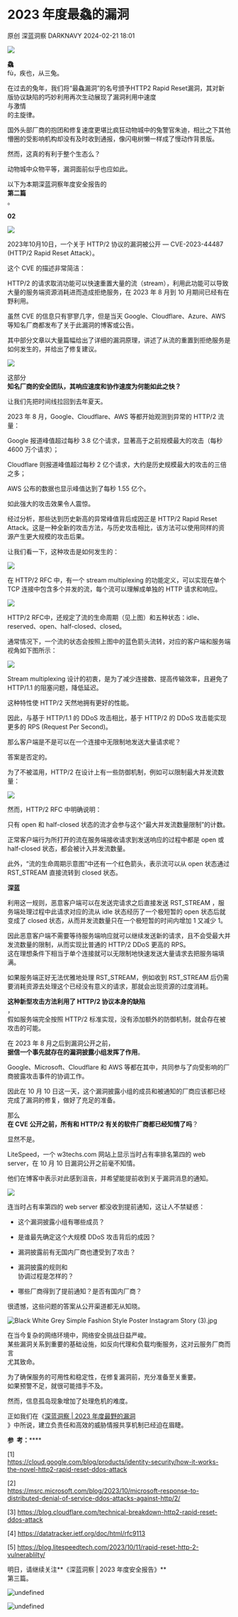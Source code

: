 #  2023 年度最𠓗的漏洞   
原创 深蓝洞察  DARKNAVY   2024-02-21 18:01  
  
![](https://mmbiz.qpic.cn/sz_mmbiz_png/6aFicjrXnvgiaBRibIE7FX6iaojfibRlLFEBkgjmDYlYZKP3QAR30qzCXMI9ngPfcM8se9uIs8B5qAVlVfGI9aHUXBA/640?wx_fmt=png&from=appmsg "")  
  
[](http://mp.weixin.qq.com/s?__biz=MzkyMjM5MTk3NQ==&mid=2247485125&idx=1&sn=5f259ebb9db66bf27573cde85128b337&chksm=c1f4420df683cb1bf25b7b728273dc1ecf524ad0ac2ee57b63d08ec6bff688829d0417627d25&scene=21#wechat_redirect)  
  
  
**𠓗**  
 fù，疾也，从三兔。  
  
  
在过去的兔年，我们将“最𠓗漏洞”的名号颁予HTTP2 Rapid Reset漏洞，其对新版协议缺陷的巧妙利用再次生动展现了漏洞利用中速度  
与激情  
的主旋律。  
  
  
国外头部厂商的抱团和修复速度更堪比疯狂动物城中的兔警官朱迪，相比之下其他懵圈的受影响机构却没有及时收到通报，像闪电树懒一样成了慢动作背景版。  
  
  
然而，这真的有利于整个生态么？  
  
动物城中众物平等，漏洞面前似乎也应如此。  
  
  
以下为本期深蓝洞察年度安全报告的  
**第二篇**  
。  
  
**02**  
  
  
  
![](https://mmbiz.qpic.cn/sz_mmbiz_png/6aFicjrXnvgiaBRibIE7FX6iaojfibRlLFEBk9s90swRVKeIOOrEeu5QZzaB7UfuvAt5NX0xPg3orJTYNwEfX5oibESA/640?wx_fmt=png&from=appmsg "")  
  
  
  
2023年10月10日，一个关于 HTTP/2 协议的漏洞被公开 — CVE-2023-44487 (HTTP/2 Rapid Reset Attack）。  
  
  
这个 CVE 的描述非常简洁：  
  
HTTP/2 的请求取消功能可以快速重置大量的流（stream），利用此功能可以导致大量的服务端资源消耗进而造成拒绝服务，在 2023 年 8 月到 10 月期间已经有在野利用。  
  
  
虽然 CVE 的信息只有寥寥几字，但是当天 Google、Cloudflare、Azure、AWS 等知名厂商都发布了关于此漏洞的博客或公告。  
  
  
其中部分文章以大量篇幅给出了详细的漏洞原理，讲述了从流的重置到拒绝服务是如何发生的，并给出了修复建议。  
  
  
![](https://mmbiz.qpic.cn/sz_mmbiz_png/6aFicjrXnvggxU7zibMiaVmjkz9JYxCggdpSaHhdGyk6yluGfSYmQG2kIl5QNnutUlZlw7IeRDMWPdbcaSib2KfyKQ/640?wx_fmt=png&from=appmsg "")  
  
  
  
这部分  
**知名厂商的安全团队，其响应速度和协作速度为何能如此之快？**  
  
  
让我们先把时间线拉回到去年夏天。  
  
  
2023 年 8 月，Google、Cloudflare、AWS 等都开始观测到异常的 HTTP/2 流量：  
  
Google 报道峰值超过每秒 3.8 亿个请求，显著高于之前规模最大的攻击（每秒 4600 万个请求）；  
  
Cloudflare 则报道峰值超过每秒 2 亿个请求，大约是历史规模最大的攻击的三倍之多；  
  
AWS 公布的数据也显示峰值达到了每秒 1.55 亿个。  
  
  
如此强大的攻击效果令人震惊。  
  
  
经过分析，那些达到历史新高的异常峰值背后成因正是 HTTP/2 Rapid Reset Attack。这是一种全新的攻击方法，与历史攻击相比，该方法可以使用同样的资源产生更大规模的攻击后果。  
  
  
让我们看一下，这种攻击是如何发生的：  
  
  
![](https://mmbiz.qpic.cn/sz_mmbiz_png/6aFicjrXnvgiaBRibIE7FX6iaojfibRlLFEBkC2kzuL9v2dKiadC2CicFgvAEARqL4RbZ21BbFXTDtrXklozJew8Q4Q3w/640?wx_fmt=png&from=appmsg "")  
  
  
在 HTTP/2 RFC 中，有一个 stream multiplexing 的功能定义，可以实现在单个 TCP 连接中包含多个并发的流，每个流可以理解成单独的 HTTP 请求和响应。  
  
  
![](https://mmbiz.qpic.cn/sz_mmbiz_png/6aFicjrXnvgiaBRibIE7FX6iaojfibRlLFEBkVtAn7sHb7OUGp6DKrPT9ACpxnibRB0ibVWyicDNZ726As2Lvav9m8HJgQ/640?wx_fmt=png&from=appmsg "")  
  
HTTP/2 RFC中，还规定了流的生命周期（见上图）和五种状态：idle、reserved、open、half-closed、closed。  
  
  
通常情况下，一个流的状态会按照上图中的蓝色箭头流转，对应的客户端和服务端视角如下图所示：  
  
  
![](https://mmbiz.qpic.cn/sz_mmbiz_png/6aFicjrXnvgiaBRibIE7FX6iaojfibRlLFEBkjia9FOrlmA63ISlDvVtXouLxwtiakH1aa1Y8yOKpWrupIExPP4tuQMOQ/640?wx_fmt=png&from=appmsg "")  
  
  
Stream multiplexing 设计的初衷，是为了减少连接数、提高传输效率，且避免了 HTTP/1.1 的阻塞问题，降低延迟。  
  
  
这种特性使 HTTP/2 天然地拥有更好的性能。  
  
因此，与基于 HTTP/1.1 的 DDoS 攻击相比，基于 HTTP/2 的 DDoS 攻击能实现更多的 RPS (Request Per Second)。  
  
  
那么客户端是不是可以在一个连接中无限制地发送大量请求呢？  
  
答案是否定的。  
  
  
为了不被滥用，HTTP/2 在设计上有一些防御机制，例如可以限制最大并发流数量：  
  
  
![](https://mmbiz.qpic.cn/sz_mmbiz_png/6aFicjrXnvgiaBRibIE7FX6iaojfibRlLFEBkibkWpiaucvaumwQibuVHBWQlJkqHuGdyicV7wYwV1iaxFIuQ6gnkEabNtUw/640?wx_fmt=png&from=appmsg "")  
  
  
然而，HTTP/2 RFC 中明确说明：  
  
只有 open 和 half-closed 状态的流才会参与这个“最大并发流数量限制”的计数。  
  
  
正常客户端行为所打开的流在服务端接收请求到发送响应的过程中都是 open 或 half-closed 状态，都会被计入并发流数量。  
  
  
此外，“流的生命周期示意图”中还有一个红色箭头，表示流可以从 open 状态通过 RST_STREAM 直接流转到 closed 状态。  
  
**深蓝**  
  
  
  
利用这一规则，恶意客户端可以在发送完请求之后直接发送 RST_STREAM ，服务端处理过程中此请求对应的流从 idle 状态经历了一个极短暂的 open 状态后就变成了 closed 状态，从而并发流数量只在一个极短暂的时间内增加 1 又减少 1。  
  
  
因此恶意客户端不需要等待服务端响应就可以继续发送新的请求，且不会受最大并发流数量的限制，从而实现比普通的 HTTP/2 DDoS 更高的 RPS。  
这在理想条件下相当于单个连接就可以无限制地快速发送大量请求去把服务端填满。  
  
  
如果服务端正好无法优雅地处理 RST_STREAM，例如收到 RST_STREAM 后仍需要消耗资源去处理这个已经没有意义的请求，那就会出现资源的过度消耗。  
  
  
**这种新型攻击方法利用了 HTTP/2 协议本身的缺陷**  
，  
假如服务端完全按照 HTTP/2 标准实现，没有添加额外的防御机制，就会存在被攻击的可能。  
  
  
在 2023 年 8 月之后到漏洞公开之前，  
**据信一个事先就存在的漏洞披露小组发挥了作用**。  
  
Google、Microsoft、Cloudflare 和 AWS 等都在其中，共同参与了向受影响的厂商披露攻击事件的协调工作。  
  
因此在 10 月 10 日这一天，这个漏洞披露小组的成员和被通知的厂商应该都已经完成了漏洞的修复，做好了充足的准备。  
  
  
那么  
**在 CVE 公开之前，所有和 HTTP/2 有关的软件厂商都已经知情了吗**？  
  
显然不是。  
  
  
LiteSpeed，一个 w3techs.com 网站上显示当时占有率排名第四的 web server，在 10 月 10 日漏洞公开之前毫不知情。  
  
他们在博客中表示对此感到沮丧，并希望能提前收到关于漏洞消息的通知。  
  
  
![](https://mmbiz.qpic.cn/sz_mmbiz_png/6aFicjrXnvgjpDVvUgWtGictzhH7d6w1gRMdK12cx7hRmjDS0zwhu9bfhA4KoOgLiajOsFOB7dsKHqs5vuvqtKJhw/640?wx_fmt=png&from=appmsg "")  
  
  
连当时占有率第四的 web server 都没收到提前通知，这让人不禁疑惑：  
  
- 这个漏洞披露小组有哪些成员？  
  
- 是谁最先确定这个大规模 DDoS 攻击背后的成因？  
  
- 漏洞披露前有无国内厂商也遭受到了攻击？  
  
- 漏洞披露的规则和  
协调过程是怎样的？  
  
- 哪些厂商得到了提前通知？是否有国内厂商？  
  
  
  
很遗憾，这些问题的答案从公开渠道都无从知晓。  
  
  
  
![](https://mmbiz.qpic.cn/mmbiz_jpg/6aFicjrXnvgh167HNTPdc1vuOzu9VfyFkiaJqvlfQJNf4bpoCYicibrAibQDNveBRyXtTXKcG9NuKTqgribPcBIoKwYw/640?wx_fmt=jpeg "Black White Grey Simple Fashion Style Poster Instagram Story (3).jpg")  
  
  
  
在当今复杂的网络环境中，网络安全挑战日益严峻。  
某些漏洞关系到重要的基础设施，如反向代理和负载均衡服务，这对云服务厂商而言  
尤其致命。  
  
  
为了确保服务的可用性和稳定性，在修复漏洞前，充分准备至关重要。  
如果预警不足，就很可能措手不及。  
  
  
  
然而，信息孤岛现象增加了处理危机的难度。  
  
正如我们在《[深蓝洞察 | 2023 年度最野的漏洞](http://mp.weixin.qq.com/s?__biz=MzkyMjM5MTk3NQ==&mid=2247485125&idx=1&sn=5f259ebb9db66bf27573cde85128b337&chksm=c1f4420df683cb1bf25b7b728273dc1ecf524ad0ac2ee57b63d08ec6bff688829d0417627d25&scene=21#wechat_redirect)  
》中所说，建立负责任和高效的威胁情报共享机制已经迫在眉睫。  
  
  
  
**参  考：******  
  
[1]   
https://cloud.google.com/blog/products/identity-security/how-it-works-the-novel-http2-rapid-reset-ddos-attack  
  
[2]   
https://msrc.microsoft.com/blog/2023/10/microsoft-response-to-distributed-denial-of-service-ddos-attacks-against-http/2/  
  
[3] https://blog.cloudflare.com/technical-breakdown-http2-rapid-reset-ddos-attack  
  
[4] https://datatracker.ietf.org/doc/html/rfc9113  
  
[5] https://blog.litespeedtech.com/2023/10/11/rapid-reset-http-2-vulnerablilty/  
  
  
明日，请继续关注**《深蓝洞察 | 2023 年度安全报告》**  
第三篇。  
  
  
![](https://mmbiz.qpic.cn/sz_mmbiz_png/6aFicjrXnvgiaBRibIE7FX6iaojfibRlLFEBkMXQJic6zIciaydgt7W9VOEAawTp3d7LvdIFuaYqgbIMNWUHGp2d6xUaQ/640?wx_fmt=png&from=appmsg "undefined")  
  
![](https://mmbiz.qpic.cn/sz_mmbiz_png/6aFicjrXnvgiaBRibIE7FX6iaojfibRlLFEBklbuxnXcYD807cM3TtgIV0wDLZWiahWsiaNV3BZUS5KicfoCd6HFBTLfzQ/640?wx_fmt=png&from=appmsg "undefined")  
  
  
